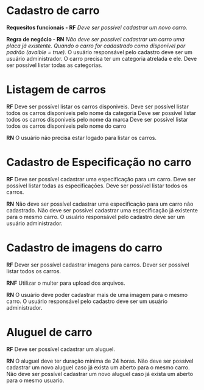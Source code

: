 # Cadastro de carro

**Requesitos funcionais - RF**
*Deve ser possível cadastrar um novo carro.*



**Regra de negócio - RN**
*Não deve ser possível cadastrar um carro uma placa já existente.*
*Quando o carro for cadastrado como disponível por padrão (avaible = true).*
O usuário responsável pelo cadastro deve ser um usuário administrador.
O carro precisa ter um categoria atrelada e ele.
Deve ser possível listar todas as categorias.

# Listagem de carros

**RF**
Deve ser possível listar os carros disponiveis.
Deve ser possível listar todos os carros disponiveis pelo nome da categoria
Deve ser possível listar todos os carros disponiveis pelo nome da marca
Deve ser possível listar todos os carros disponiveis pelo nome do carro

**RN**
O usuário não precisa estar logado para listar os carros.

# Cadastro de Especificação no carro

**RF**
Deve ser possível cadastrar uma especificação para um carro.
Deve ser possível listar todas as especificações.
Deve ser possível listar todos os carros.

**RN**
Não deve ser possível cadastrar uma especificação para um carro não cadastrado.
Não deve ser possível cadastrar uma especificação já existente para o mesmo carro.
O usuário responsável pelo cadastro deve ser um usuário administrador.

# Cadastro de imagens do carro

**RF**
Dever ser possível cadastrar imagens para carros.
Dever ser possível listar todos os carros.

**RNF**
Utilizar o multer para upload dos arquivos.

**RN**
O usuário deve poder cadastrar mais de uma imagem para o mesmo carro.
O usuário responsável pelo cadastro deve ser um usuário administrador.

# Aluguel de carro

**RF**
Deve ser possível cadastrar um aluguel.

**RN**
O aluguel deve ter duração minima de 24 horas.
Não deve ser possível cadastrar um novo aluguel caso já exista um aberto para o mesmo carro.
Não deve ser possível cadastrar um novo aluguel caso já exista um aberto para o mesmo usuario.